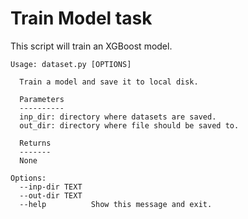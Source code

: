 # Train Model task

This script will train an XGBoost model.

```
Usage: dataset.py [OPTIONS]

  Train a model and save it to local disk.

  Parameters
  ----------
  inp_dir: directory where datasets are saved.
  out_dir: directory where file should be saved to.

  Returns
  ------- 
  None

Options:
  --inp-dir TEXT
  --out-dir TEXT
  --help          Show this message and exit.
```
